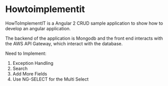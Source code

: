 # Howtoimplementit

HowToImplementIT is a Angular 2 CRUD sample application to show how to develop an angular application.

The backend of the application is Mongodb and the front end interacts with the AWS API Gateway, which interact with the database.

Need to Implement:

1. Exception Handling
2. Search
3. Add More Fields
4. Use NG-SELECT for the Multi Select
